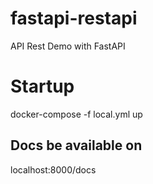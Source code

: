 # fastapi-restapi
API Rest Demo with FastAPI

# Startup
docker-compose -f local.yml up

## Docs be available on
localhost:8000/docs
